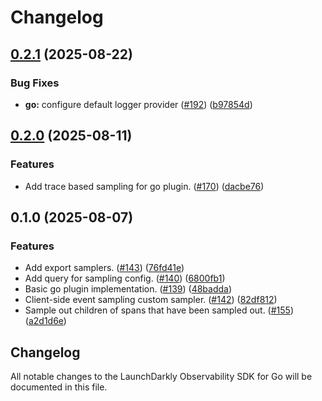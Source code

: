 # Changelog

## [0.2.1](https://github.com/launchdarkly/observability-sdk/compare/go/v0.2.0...go/v0.2.1) (2025-08-22)


### Bug Fixes

* **go:** configure default logger provider ([#192](https://github.com/launchdarkly/observability-sdk/issues/192)) ([b97854d](https://github.com/launchdarkly/observability-sdk/commit/b97854d19305e00e5a2a35d5068b03305d7a8b62))

## [0.2.0](https://github.com/launchdarkly/observability-sdk/compare/go/v0.1.0...go/v0.2.0) (2025-08-11)


### Features

* Add trace based sampling for go plugin. ([#170](https://github.com/launchdarkly/observability-sdk/issues/170)) ([dacbe76](https://github.com/launchdarkly/observability-sdk/commit/dacbe763d0ab672e1575290a37ad3f7cc2c3059a))

## 0.1.0 (2025-08-07)


### Features

* Add export samplers. ([#143](https://github.com/launchdarkly/observability-sdk/issues/143)) ([76fd41e](https://github.com/launchdarkly/observability-sdk/commit/76fd41e24b6214b02e9380e184734d324fc59be4))
* Add query for sampling config. ([#140](https://github.com/launchdarkly/observability-sdk/issues/140)) ([6800fb1](https://github.com/launchdarkly/observability-sdk/commit/6800fb109efee1ddbc9a2756c2b5c4c853bde4c4))
* Basic go plugin implementation. ([#139](https://github.com/launchdarkly/observability-sdk/issues/139)) ([48badda](https://github.com/launchdarkly/observability-sdk/commit/48badda5a34f9cf6d510abb6277e2308d7ebbdd9))
* Client-side event sampling custom sampler. ([#142](https://github.com/launchdarkly/observability-sdk/issues/142)) ([82df812](https://github.com/launchdarkly/observability-sdk/commit/82df812deacf626c8743043599ba584c79b059e1))
* Sample out children of spans that have been sampled out. ([#155](https://github.com/launchdarkly/observability-sdk/issues/155)) ([a2d1d6e](https://github.com/launchdarkly/observability-sdk/commit/a2d1d6ef912e1befaf8fcad18291313942ef67f2))

## Changelog

All notable changes to the LaunchDarkly Observability SDK for Go will be documented in this file.
